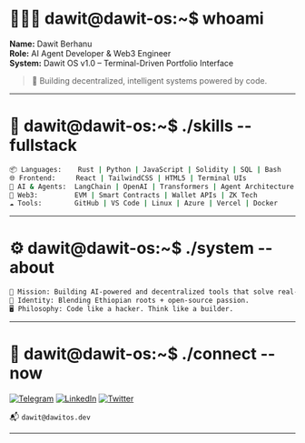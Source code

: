 
# 👨🏾‍💻 dawit@dawit-os:~$ whoami

**Name:** Dawit Berhanu  
**Role:** AI Agent Developer & Web3 Engineer  
**System:** Dawit OS v1.0 – Terminal-Driven Portfolio Interface  

> 🚀 Building decentralized, intelligent systems powered by code.

---

# 🧠 dawit@dawit-os:~$ ./skills --fullstack

```bash
📦 Languages:    Rust | Python | JavaScript | Solidity | SQL | Bash
🌐 Frontend:     React | TailwindCSS | HTML5 | Terminal UIs
🧠 AI & Agents:  LangChain | OpenAI | Transformers | Agent Architecture
🔗 Web3:         EVM | Smart Contracts | Wallet APIs | ZK Tech
☁️ Tools:        GitHub | VS Code | Linux | Azure | Vercel | Docker
```

---


# ⚙️ dawit@dawit-os:~$ ./system --about

```bash
🎯 Mission: Building AI-powered and decentralized tools that solve real-world problems.
🦁 Identity: Blending Ethiopian roots + open-source passion.
🖥️ Philosophy: Code like a hacker. Think like a builder.
```

---

# 📡 dawit@dawit-os:~$ ./connect --now

[![Telegram](https://img.shields.io/badge/Telegram-0088cc?style=flat&logo=telegram&logoColor=white)](https://t.me/yourhandle)  [![LinkedIn](https://img.shields.io/badge/LinkedIn-0077B5?style=flat&logo=linkedin&logoColor=white)](https://linkedin.com/in/yourname)  [![Twitter](https://img.shields.io/badge/X-000000?style=flat&logo=twitter&logoColor=white)](https://x.com/yourhandle)


📬 `dawit@dawitos.dev`


---


